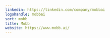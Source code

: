 ```yaml
---
linkedin: https://linkedin.com/company/mobbai
logohandle: mobbai
sort: mobb
title: Mobb
website: https://www.mobb.ai/
---
```

